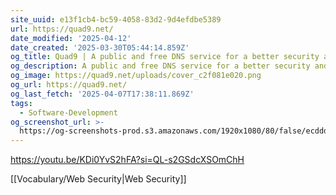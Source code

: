 ```yaml
---
site_uuid: e13f1cb4-bc59-4058-83d2-9d4efdbe5389
url: https://quad9.net/
date_modified: '2025-04-12'
date_created: '2025-03-30T05:44:14.859Z'
og_title: Quad9 | A public and free DNS service for a better security and privacy
og_description: A public and free DNS service for a better security and privacy
og_image: https://quad9.net/uploads/cover_c2f081e020.png
og_url: https://quad9.net/
og_last_fetch: '2025-04-07T17:38:11.869Z'
tags:
  - Software-Development
og_screenshot_url: >-
  https://og-screenshots-prod.s3.amazonaws.com/1920x1080/80/false/ecddddcc43702dbb81b1b5d8ef708a5f0b21441b7587d183583991b8d8daab36.jpeg
---
```




















https://youtu.be/KDi0YvS2hFA?si=QL-s2GSdcXSOmChH

[[Vocabulary/Web Security|Web Security]]
